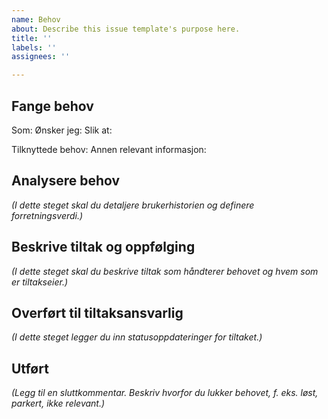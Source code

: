 ```yaml
---
name: Behov
about: Describe this issue template's purpose here.
title: ''
labels: ''
assignees: ''

---
```


## Fange behov
Som:
Ønsker jeg: 
Slik at: 

Tilknyttede behov:
Annen relevant informasjon:

## Analysere behov
*(I dette steget skal du detaljere brukerhistorien og definere forretningsverdi.)* 

## Beskrive tiltak og oppfølging
*(I dette steget skal du beskrive tiltak som håndterer behovet og hvem som er tiltakseier.)* 

## Overført til tiltaksansvarlig
*(I dette steget legger du inn statusoppdateringer for tiltaket.)*

## Utført
*(Legg til en sluttkommentar. Beskriv hvorfor du lukker behovet, f. eks. løst, parkert, ikke relevant.)*
